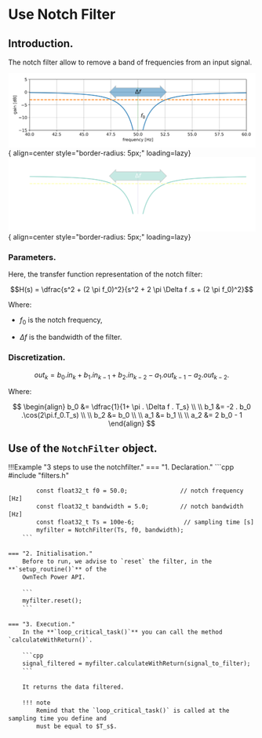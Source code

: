 # Use Notch Filter 
## Introduction.
The notch filter allow to remove a band of frequencies from an input signal.

![notch filter bode plot](images/notch_filter-light.svg#only-light){ align=center style="border-radius: 5px;" loading=lazy}
![notch filter bode plot](images/notch_filter-dark.svg#only-dark){ align=center style="border-radius: 5px;" loading=lazy}

### Parameters.
Here, the transfer function representation of the notch filter:<br>

$$H(s) = \dfrac{s^2 + (2 \pi f_0)^2}{s^2 + 2 \pi \Delta f .s + (2 \pi f_0)^2}$$ 

Where:

* $f_0$ is the notch frequency,

* $\Delta f$ is the bandwidth of the filter.
### Discretization.

$$
out_k = b_0 . in_k + b_1 . in_{k-1} + b_2 . in_{k-2} - a_1 . out_{k-1} - a_2 . out_{k-2}.
$$

Where:

$$
\begin{align}
b_0 &= \dfrac{1}{1+ \pi . \Delta f . T_s} \\ \\
b_1 &= -2 . b_0 .\cos(2\pi.f_0.T_s)  \\ \\
b_2 &= b_0 \\ \\
a_1 &= b_1 \\ \\
a_2 &= 2 b_0 - 1
\end{align}
$$

## Use of the `NotchFilter` object.

!!!Example "3 steps to use the notchfilter." 
    === "1. Declaration."
        ```cpp
            #include "filters.h"

            const float32_t f0 = 50.0;               // notch frequency [Hz]
            const float32_t bandwidth = 5.0;         // notch bandwidth [Hz]
            const float32_t Ts = 100e-6;              // sampling time [s]
            myfilter = NotchFilter(Ts, f0, bandwidth);
        ```

    === "2. Initialisation."
        Before to run, we advise to `reset` the filter, in the **`setup_routine()`** of the
        OwnTech Power API.

        ```
        myfilter.reset();
        ```

    === "3. Execution."
        In the **`loop_critical_task()`** you can call the method `calculateWithReturn()`.

        ```cpp
        signal_filtered = myfilter.calculateWithReturn(signal_to_filter);
        ```

        It returns the data filtered.

        !!! note
            Remind that the `loop_critical_task()` is called at the sampling time you define and
            must be equal to $T_s$.
